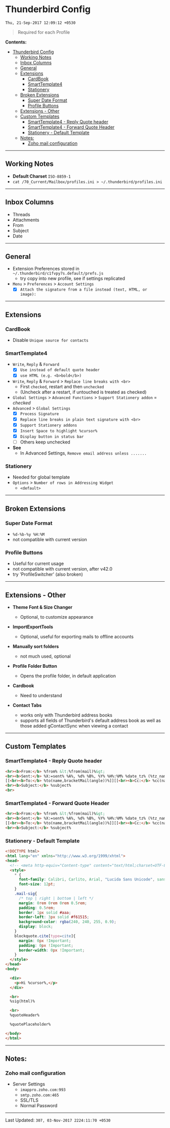 # Thunderbird Config
`Thu, 21-Sep-2017 12:09:12 +0530`
> Required for each Profile

**Contents:**
<!-- MDTOC maxdepth:6 firsth1:1 numbering:0 flatten:0 bullets:1 updateOnSave:1 -->

- [Thunderbird Config](#thunderbird-config)   
   - [Working Notes](#working-notes)   
   - [Inbox Columns](#inbox-columns)   
   - [General](#general)   
   - [Extensions](#extensions)   
      - [CardBook](#cardbook)   
      - [SmartTemplate4](#smarttemplate4)   
      - [Stationery](#stationery)   
   - [Broken Extensions](#broken-extensions)   
      - [Super Date Format](#super-date-format)   
      - [Profile Buttons](#profile-buttons)   
   - [Extensions - Other](#extensions-other)   
   - [Custom Templates](#custom-templates)   
      - [SmartTemplate4 - Reply Quote header](#smarttemplate4-reply-quote-header)   
      - [SmartTemplate4 - Forward Quote Header](#smarttemplate4-forward-quote-header)   
      - [Stationery - Default Template](#stationery-default-template)   
   - [Notes:](#notes)   
      - [Zoho mail configuration](#zoho-mail-configuration)   

<!-- /MDTOC -->
***

## Working Notes
- **Default Charset** `ISO-8859-1`
- `cat /70_Current/Mailbox/profiles.ini > ~/.thunderbird/profiles.ini`

***
## Inbox Columns
- Threads
- Attachments
- From
- Subject
- Date

***
## General
- Extension Preferences stored in `~/.thunderbird/c1fvpy7s.default/prefs.js`
	- try copy into new profile, see if settings replicated
- `Menu` > `Preferences` > `Account Settings`
	- [x] `Attach the signature from a file instead (text, HTML, or image):`

***
## Extensions
### CardBook
- Disable `Unique source for contacts`

### SmartTemplate4
- `Write`, `Reply` & `Forward`
    - [x] `Use instead of default quote header`
    - [x] `use HTML (e.g. <b>bold</b>)`
- `Write`, `Reply` & `Forward` > `Replace line breaks with <br>`
	- First `checked`, restart and then `unchecked`
	- (Uncheck after a restart, if untouched is treated as checked)
- `Global Settings` > `Advanced Functions` > `Support Stationery addon` = *checked*
- `Advanced` > `Global Settings`
	- [x] `Process Signature`
	- [x] `Replace line breaks in plain text signature with <br>`
	- [x] `Support Stationery addons`
	- [x] `Insert Space to highlight %cursor%`
	- [x] `Display button in status bar`
	- [ ] Others keep unchecked
- **See**
	- In Advanced Settings, `Remove email address unless .......`

### Stationery
- Needed for global template
- `Options` > `Number of rows in Addressing Widget`
	- `<default>`

***
## Broken Extensions
### Super Date Format
- `%d-%b-%y %H:%M`
- not compatible with current version
### Profile Buttons
- Useful for current usage
- not compatible with current version, after v42.0
- try 'ProfileSwitcher' (also broken)

***
## Extensions - Other
- **Theme Font & Size Changer**
	- Optional, to customize appearance

- **ImportExportTools**
	- Optional, useful for exporting mails to offline accounts

- **Manually sort folders**
	- not much used, optional

- **Profile Folder Button**
	- Opens the profile folder, in default application

- **Cardbook**
	- Need to understand

- **Contact Tabs**
	- works only with Thunderbird address books
	- supports all fields of Thunderbird's default address book as well as those added gContactSync when viewing a contact

***
## Custom Templates
### SmartTemplate4 - Reply Quote header
```html
<hr><b>From:</b> %from% &lt;%from(mail)%&gt;
<br><b>Sent:</b> %X:=sent% %A%, %d% %B%, %Y% %H%:%M% %date_tz% (%tz_name(1)%)
[[<br><b>To:</b> %to(name,bracketMail(angle))%]][[<br><b>Cc:</b> %cc(name,bracketMail(angle))%]]
<br><b>Subject:</b> %subject%
<br>
```

### SmartTemplate4 - Forward Quote Header
```html
<hr><b>From:</b> %from% &lt;%from(mail)%&gt;
<br><b>Sent:</b> %X:=sent% %A%, %d% %B%, %Y% %H%:%M% %date_tz% (%tz_name(1)%)
[[<br><b>To:</b> %to(name,bracketMail(angle))%]][[<br><b>Cc:</b> %cc(name,bracketMail(angle))%]]
<br><b>Subject:</b> %subject%
```

### Stationery - Default Template
```html
<!DOCTYPE html>
<html lang="en" xmlns="http://www.w3.org/1999/xhtml">
<head>
  <!-- <meta http-equiv="Content-type" content="text/html;charset=UTF-8"> -->
  <style>
    * {
      font-family: Calibri, Carlito, Arial, "Lucida Sans Unicode", sans-serif;
      font-size: 12pt;
    }
    .mail-sig{
      /* top | right | bottom | left */
      margin: 0rem 0rem 0rem 0.5rem;
      padding: 0.5rem;
      border: 1px solid #aaa;
      border-left: 3px solid #f61515;
      background-color: rgba(240, 240, 255, 0.9);
      display: block;
    }
    blockquote.cite[type=cite]{
      margin: 0px !Important;
      padding: 0px !Important;
      border-width: 0px !Important;
    }
  </style>
</head>
<body>

  <div>
    <p>Hi %cursor%,</p>
  </div>

  <br>
  %sig(html)%

  <br>
  %quoteHeader%

  %quotePlaceholder%

</body>
</html>
```

***
## Notes:
### Zoho mail configuration
- Server Settings
	- `imappro.zoho.com:993`
	- `smtp.zoho.com:465`
	- SSL/TLS
	- Normal Password

***
Last Updated: `307, 03-Nov-2017 2224:11:70 +0530`
